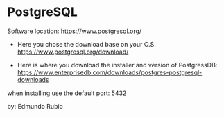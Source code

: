 # PostgreSQL 

Software location:
https://www.postgresql.org/

- Here you chose the download base on your O.S.
https://www.postgresql.org/download/


- Here is where you download the installer and version of PostgressDB:
https://www.enterprisedb.com/downloads/postgres-postgresql-downloads

when installing use the default port: 5432

by: Edmundo Rubio